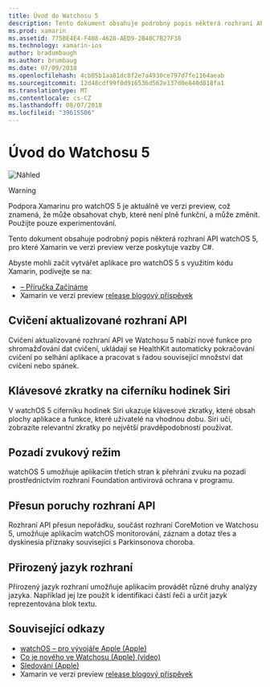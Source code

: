 ```yaml
---
title: Úvod do Watchosu 5
description: Tento dokument obsahuje podrobný popis některá rozhraní API watchOS 5, pro které Xamarin ve verzi preview verze poskytuje vazby C#.
ms.prod: xamarin
ms.assetid: 775BE4E4-F408-4620-AED9-2B48C7B27F38
ms.technology: xamarin-ios
author: bradumbaugh
ms.author: brumbaug
ms.date: 07/09/2018
ms.openlocfilehash: 4cb05b1aa81dc8f2e7a4930ce797d7fe1164aeab
ms.sourcegitcommit: 12d48cdf99f0d916536d562e137d0e840d818fa1
ms.translationtype: MT
ms.contentlocale: cs-CZ
ms.lasthandoff: 08/07/2018
ms.locfileid: "39615506"
---
```

# <a name="introduction-to-watchos-5"></a>Úvod do Watchosu 5

 ![Náhled](~/media/shared/preview.png)

> [!WARNING]
> Podpora Xamarinu pro watchOS 5 je aktuálně ve verzi preview, což znamená, že může obsahovat chyb, které není plně funkční, a může změnit. Použijte pouze experimentování.

Tento dokument obsahuje podrobný popis některá rozhraní API watchOS 5, pro které Xamarin ve verzi preview verze poskytuje vazby C#.

Abyste mohli začít vytvářet aplikace pro watchOS 5 s využitím kódu Xamarin, podívejte se na:

- [– Příručka Začínáme](~/ios/platform/introduction-to-ios12/get-started.md)
- Xamarin ve verzi preview [release blogový příspěvek](https://releases.xamarin.com/preview-release-xcode-10-beta-5/)

## <a name="updated-workout-apis"></a>Cvičení aktualizované rozhraní API

Cvičení aktualizované rozhraní API ve Watchosu 5 nabízí nové funkce pro shromažďování dat cvičení, ukládají se HealthKit automaticky pokračování cvičení po selhání aplikace a pracovat s řadou související množství dat cvičení nebo spánek.

## <a name="shortcuts-on-the-siri-watch-face"></a>Klávesové zkratky na ciferníku hodinek Siri

V watchOS 5 ciferníku hodinek Siri ukazuje klávesové zkratky, které obsah plochy aplikace a funkce, které uživatelé na vhodnou dobu. Siri učí, zobrazíte relevantní zkratky po největší pravděpodobností používat.

## <a name="background-audio-mode"></a>Pozadí zvukový režim

watchOS 5 umožňuje aplikacím třetích stran k přehrání zvuku na pozadí prostřednictvím rozhraní Foundation antivirová ochrana v programu.

## <a name="movement-disorder-api"></a>Přesun poruchy rozhraní API

Rozhraní API přesun nepořádku, součást rozhraní CoreMotion ve Watchosu 5, umožňuje aplikacím watchOS monitorování, záznam a dotaz třes a dyskinesia příznaky související s Parkinsonova choroba.

## <a name="natural-language-framework"></a>Přirozený jazyk rozhraní

Přirozený jazyk rozhraní umožňuje aplikacím provádět různé druhy analýzy jazyka. Například jej lze použít k identifikaci částí řeči a určit jazyk reprezentována blok textu.

## <a name="related-links"></a>Související odkazy

- [watchOS – pro vývojáře Apple (Apple)](https://developer.apple.com/watchOS/)
- [Co je nového ve Watchosu (Apple) (video)](https://developer.apple.com/videos/play/wwdc2018/206/)
- [Sledování (Apple)](https://www.apple.com/watch/)
- Xamarin ve verzi preview [release blogový příspěvek](https://releases.xamarin.com/preview-release-xcode-10-beta-5/)
